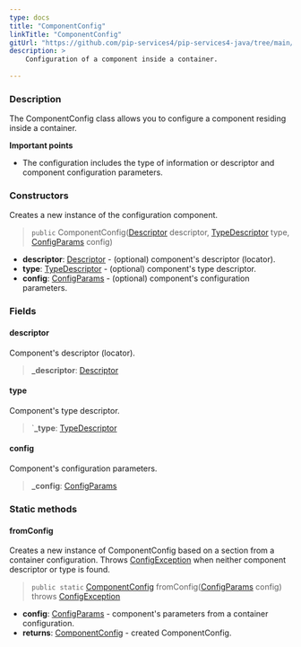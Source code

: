 ```yaml
---
type: docs
title: "ComponentConfig"
linkTitle: "ComponentConfig"
gitUrl: "https://github.com/pip-services4/pip-services4-java/tree/main/pip-services4-container-java"
description: >
    Configuration of a component inside a container.
   
---
```


### Description

The ComponentConfig class allows you to configure a component residing inside a container.

**Important points**

- The configuration includes the type of information or descriptor and component configuration parameters.

### Constructors
Creates a new instance of the configuration component.

> `public` ComponentConfig([Descriptor](../../../commons/refer/descriptor) descriptor, [TypeDescriptor](../../../commons/reflect/type_descriptor) type, [ConfigParams](../../../commons/config/config_params) config)

- **descriptor**: [Descriptor](../../../commons/refer/descriptor) - (optional) component's descriptor (locator).
- **type**: [TypeDescriptor](../../../commons/reflect/type_descriptor) - (optional) component's type descriptor.
- **config**: [ConfigParams](../../../commons/config/config_params) - (optional) component's configuration parameters.

### Fields

<span class="hide-title-link">

#### descriptor
Component's descriptor (locator).
> **_descriptor**: [Descriptor](../../../commons/refer/descriptor)

#### type
Component's type descriptor.
> `**_type**: [TypeDescriptor](../../../commons/reflect/type_descriptor)

#### config
Component's configuration parameters.
> **_config**: [ConfigParams](../../../commons/config/config_params)

</span>

### Static methods

#### fromConfig
Creates a new instance of ComponentConfig based on a section from a container configuration.
Throws [ConfigException](../../../commons/errors/config_exception) when neither component descriptor or type is found.

> `public static` [ComponentConfig]() fromConfig([ConfigParams](../../../commons/config/config_params) config) throws [ConfigException](../../../commons/errors/config_exception)

- **config**: [ConfigParams](../../../commons/config/config_params) - component's parameters from a container configuration.
- **returns**: [ComponentConfig]() - created ComponentConfig.
